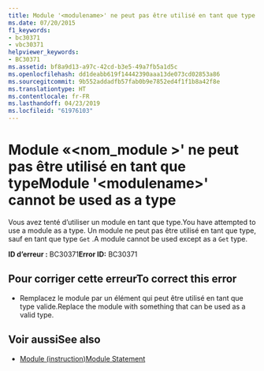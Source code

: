 ```yaml
---
title: Module '<modulename>' ne peut pas être utilisé en tant que type
ms.date: 07/20/2015
f1_keywords:
- bc30371
- vbc30371
helpviewer_keywords:
- BC30371
ms.assetid: bf8a9d13-a97c-42cd-b3e5-49a7fb5a1d5c
ms.openlocfilehash: dd1deabb619f14442390aaa13de073cd02853a86
ms.sourcegitcommit: 9b552addadfb57fab0b9e7852ed4f1f1b8a42f8e
ms.translationtype: HT
ms.contentlocale: fr-FR
ms.lasthandoff: 04/23/2019
ms.locfileid: "61976103"
---
```

# <a name="module-modulename-cannot-be-used-as-a-type"></a><span data-ttu-id="68571-102">Module «\<nom_module >' ne peut pas être utilisé en tant que type</span><span class="sxs-lookup"><span data-stu-id="68571-102">Module '\<modulename>' cannot be used as a type</span></span>
<span data-ttu-id="68571-103">Vous avez tenté d’utiliser un module en tant que type.</span><span class="sxs-lookup"><span data-stu-id="68571-103">You have attempted to use a module as a type.</span></span> <span data-ttu-id="68571-104">Un module ne peut pas être utilisé en tant que type, sauf en tant que type `Get` .</span><span class="sxs-lookup"><span data-stu-id="68571-104">A module cannot be used except as a `Get` type.</span></span>  
  
 <span data-ttu-id="68571-105">**ID d’erreur :** BC30371</span><span class="sxs-lookup"><span data-stu-id="68571-105">**Error ID:** BC30371</span></span>  
  
## <a name="to-correct-this-error"></a><span data-ttu-id="68571-106">Pour corriger cette erreur</span><span class="sxs-lookup"><span data-stu-id="68571-106">To correct this error</span></span>  
  
- <span data-ttu-id="68571-107">Remplacez le module par un élément qui peut être utilisé en tant que type valide.</span><span class="sxs-lookup"><span data-stu-id="68571-107">Replace the module with something that can be used as a valid type.</span></span>  
  
## <a name="see-also"></a><span data-ttu-id="68571-108">Voir aussi</span><span class="sxs-lookup"><span data-stu-id="68571-108">See also</span></span>

- [<span data-ttu-id="68571-109">Module (instruction)</span><span class="sxs-lookup"><span data-stu-id="68571-109">Module Statement</span></span>](../../visual-basic/language-reference/statements/module-statement.md)
